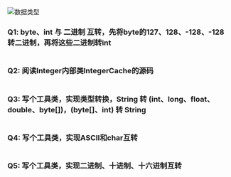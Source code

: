 ![数据类型](https://github.com/kaen98/QmaiJavaHomework/blob/master/images/c2.png)

### Q1: byte、int 与 二进制 互转，先将byte的127、128、-128、-128转二进制，再将这些二进制转int
```java

```

### Q2: 阅读Integer内部类IntegerCache的源码
```java

```

### Q3: 写个工具类，实现类型转换，String 转 (int、long、float、double、byte[])，(byte[]、int) 转 String
```java

```

### Q4: 写个工具类，实现ASCII和char互转
```java

```


### Q5: 写个工具类，实现二进制、十进制、十六进制互转
```java

```